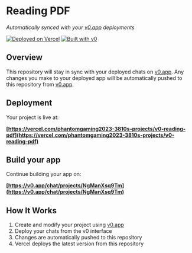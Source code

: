 # Reading PDF

*Automatically synced with your [v0.app](https://v0.app) deployments*

[![Deployed on Vercel](https://img.shields.io/badge/Deployed%20on-Vercel-black?style=for-the-badge&logo=vercel)](https://vercel.com/phantomgaming2023-3810s-projects/v0-reading-pdf)
[![Built with v0](https://img.shields.io/badge/Built%20with-v0.app-black?style=for-the-badge)](https://v0.app/chat/projects/NgManXsq9Tm)

## Overview

This repository will stay in sync with your deployed chats on [v0.app](https://v0.app).
Any changes you make to your deployed app will be automatically pushed to this repository from [v0.app](https://v0.app).

## Deployment

Your project is live at:

**[https://vercel.com/phantomgaming2023-3810s-projects/v0-reading-pdf](https://vercel.com/phantomgaming2023-3810s-projects/v0-reading-pdf)**

## Build your app

Continue building your app on:

**[https://v0.app/chat/projects/NgManXsq9Tm](https://v0.app/chat/projects/NgManXsq9Tm)**

## How It Works

1. Create and modify your project using [v0.app](https://v0.app)
2. Deploy your chats from the v0 interface
3. Changes are automatically pushed to this repository
4. Vercel deploys the latest version from this repository